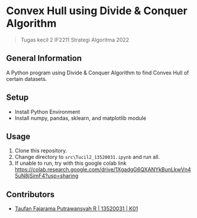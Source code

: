 # Convex Hull using Divide & Conquer Algorithm
> Tugas kecil 2 IF2211 Strategi Algoritma 2022

## General Information
A Python program using Divide & Conquer Algorithm to find Convex Hull of certain datasets.

## Setup
- Install Python Environment
- Install numpy, pandas, sklearn, and matplotlib module

## Usage
1. Clone this repository.
2. Change directory to `src\Tucil2_13520031.ipynb` and run all.
3. If unable to run, try with this google colab link https://colab.research.google.com/drive/1XgadgG6QXANYkBunLkwVn45uN8jSimF4?usp=sharing

## Contributors
- [Taufan Fajarama Putrawansyah R | 13520031 | K01](https://github.com/roastland)
